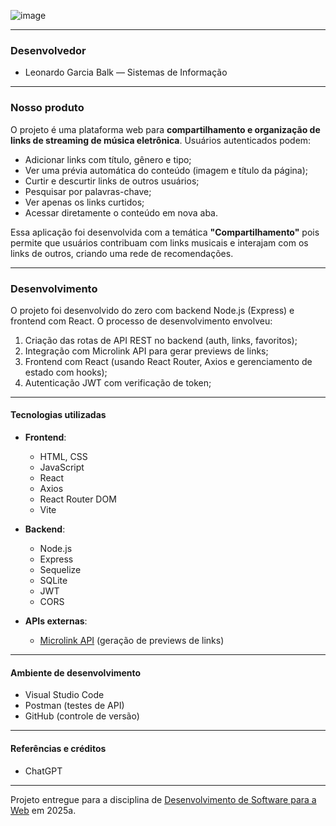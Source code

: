 ![image](https://github.com/user-attachments/assets/6769d35e-acb6-484c-a67f-2682c497efd8)

---

### Desenvolvedor

* Leonardo Garcia Balk — Sistemas de Informação

---

### Nosso produto

O projeto é uma plataforma web para **compartilhamento e organização de links de streaming de música eletrônica**. Usuários autenticados podem:

* Adicionar links com título, gênero e tipo;
* Ver uma prévia automática do conteúdo (imagem e título da página);
* Curtir e descurtir links de outros usuários;
* Pesquisar por palavras-chave;
* Ver apenas os links curtidos;
* Acessar diretamente o conteúdo em nova aba.

Essa aplicação foi desenvolvida com a temática **"Compartilhamento"** pois permite que usuários contribuam com links musicais e interajam com os links de outros, criando uma rede de recomendações.

---

### Desenvolvimento

O projeto foi desenvolvido do zero com backend Node.js (Express) e frontend com React.
O processo de desenvolvimento envolveu:

1. Criação das rotas de API REST no backend (auth, links, favoritos);
2. Integração com Microlink API para gerar previews de links;
3. Frontend com React (usando React Router, Axios e gerenciamento de estado com hooks);
4. Autenticação JWT com verificação de token;

---

#### Tecnologias utilizadas

* **Frontend**:

  * HTML, CSS
  * JavaScript
  * React
  * Axios
  * React Router DOM
  * Vite
* **Backend**:

  * Node.js
  * Express
  * Sequelize
  * SQLite
  * JWT
  * CORS
* **APIs externas**:

  * [Microlink API](https://microlink.io/) (geração de previews de links)

---

#### Ambiente de desenvolvimento

* Visual Studio Code
* Postman (testes de API)
* GitHub (controle de versão)
---

#### Referências e créditos

* ChatGPT
---

Projeto entregue para a disciplina de [Desenvolvimento de Software para a Web](http://github.com/andreainfufsm/elc1090-2025a) em 2025a.
